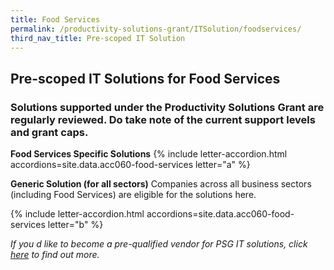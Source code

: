 ```yaml
---
title: Food Services
permalink: /productivity-solutions-grant/ITSolution/foodservices/
third_nav_title: Pre-scoped IT Solution
---
```


## Pre-scoped IT Solutions for Food Services

### Solutions supported under the Productivity Solutions Grant are regularly reviewed. Do take note of the current support levels and grant caps.

**Food Services Specific Solutions**
{% include letter-accordion.html accordions=site.data.acc060-food-services letter="a" %}

**Generic Solution (for all sectors)**
Companies across all business sectors (including Food Services) are eligible for the solutions here.

{% include letter-accordion.html accordions=site.data.acc060-food-services letter="b" %}

_If you d like to become a pre-qualified vendor for PSG IT solutions, click <a target='_blank' href='https://www.imda.gov.sg/icmvendors' >here</a> to find out more._